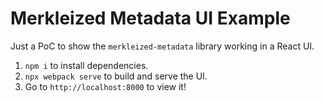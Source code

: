 # Merkleized Metadata UI Example

Just a PoC to show the `merkleized-metadata` library working in a React UI.

1. `npm i` to install dependencies.
2. `npx webpack serve` to build and serve the UI.
3. Go to `http://localhost:8000` to view it!